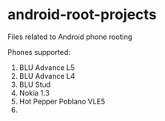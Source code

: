 # android-root-projects
Files related to Android phone rooting

Phones supported:
1. BLU Advance L5
2. BLU Advance L4
3. BLU Stud
4. Nokia 1.3
5. Hot Pepper Poblano VLE5
6. 
